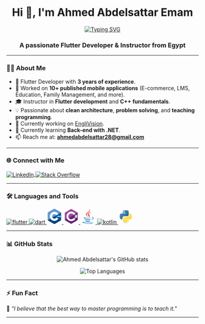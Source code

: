 <h1 align="center">Hi 👋, I'm Ahmed Abdelsattar Emam</h1>

<p align="center">
  <a href="https://git.io/typing-svg">
    <img src="https://readme-typing-svg.herokuapp.com?font=Fira+Code&size=26&pause=1000&color=3FC495&center=true&vCenter=true&width=500&lines=Flutter+Developer;Programming+Instructor;3%2B+Years+Experience;10%2B+Apps+Published" alt="Typing SVG" />
  </a>
</p>

<h3 align="center">A passionate Flutter Developer & Instructor from Egypt</h3>

---

### 👨‍💻 About Me  
- 🚀 Flutter Developer with **3 years of experience**.  
- 📱 Worked on **10+ published mobile applications** (E-commerce, LMS, Education, Family Management, and more).  
- 🎓 Instructor in **Flutter development** and **C++ fundamentals**.  
- 💡 Passionate about **clean architecture**, **problem solving**, and **teaching programming**.  
- 🔭 Currently working on [EngliVision](https://play.google.com/store/apps/details?id=com.englivision.smart&hl=en).  
- 🌱 Currently learning **Back-end with .NET**.  
- 📫 Reach me at: **ahmedabdelsattar28@gmail.com**

---

### 🌐 Connect with Me
<p align="left">
<a href="https://www.linkedin.com/in/ahmed-abdelsattar-348018228/" target="blank">
  <img align="center" src="https://raw.githubusercontent.com/rahuldkjain/github-profile-readme-generator/master/src/images/icons/Social/linked-in-alt.svg" alt="LinkedIn" height="30" width="40" />
</a>
<a href="https://stackoverflow.com/users/16697645/ahmed-abdelsattar" target="blank">
  <img align="center" src="https://raw.githubusercontent.com/rahuldkjain/github-profile-readme-generator/master/src/images/icons/Social/stack-overflow.svg" alt="Stack Overflow" height="30" width="40" />
</a>
</p>

---

### 🛠️ Languages and Tools
<p align="left">
<a href="https://flutter.dev" target="_blank" rel="noreferrer"> <img src="https://www.vectorlogo.zone/logos/flutterio/flutterio-icon.svg" alt="flutter" width="40" height="40"/> </a>
<a href="https://dart.dev" target="_blank" rel="noreferrer"> <img src="https://www.vectorlogo.zone/logos/dartlang/dartlang-icon.svg" alt="dart" width="40" height="40"/> </a>
<a href="https://www.w3schools.com/cpp/" target="_blank" rel="noreferrer"> <img src="https://raw.githubusercontent.com/devicons/devicon/master/icons/cplusplus/cplusplus-original.svg" alt="cplusplus" width="40" height="40"/> </a>
<a href="https://www.w3schools.com/cs/" target="_blank" rel="noreferrer"> <img src="https://raw.githubusercontent.com/devicons/devicon/master/icons/csharp/csharp-original.svg" alt="csharp" width="40" height="40"/> </a>
<a href="https://www.java.com" target="_blank" rel="noreferrer"> <img src="https://raw.githubusercontent.com/devicons/devicon/master/icons/java/java-original.svg" alt="java" width="40" height="40"/> </a>
<a href="https://kotlinlang.org" target="_blank" rel="noreferrer"> <img src="https://www.vectorlogo.zone/logos/kotlinlang/kotlinlang-icon.svg" alt="kotlin" width="40" height="40"/> </a>
<a href="https://www.python.org" target="_blank" rel="noreferrer"> <img src="https://raw.githubusercontent.com/devicons/devicon/master/icons/python/python-original.svg" alt="python" width="40" height="40"/> </a>
</p>

---

### 📊 GitHub Stats
<p align="center">
  <img src="https://github-readme-stats.vercel.app/api?username=A-Abdelsattar&show_icons=true&theme=tokyonight" alt="Ahmed Abdelsattar's GitHub stats" />
</p>

<p align="center">
  <img src="https://github-readme-stats.vercel.app/api/top-langs/?username=A-Abdelsattar&layout=compact&theme=tokyonight" alt="Top Languages" />
</p>

---

### ⚡ Fun Fact  
💬 *"I believe that the best way to master programming is to teach it."*  

---
